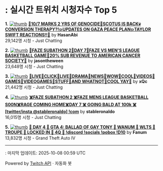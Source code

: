 # : 실시간 트위치 시청자수 Top 5

**1.** [![thumb](https://static-cdn.jtvnw.net/previews-ttv/live_user_hasanabi-320x180.jpg)](https://twitch.tv/HasanAbi)
**[🚨10/7 MARKS 2 YRS OF GENOCIDE🚨SCOTUS IS BACK💀CONVERSION THERAPY?!💥UPDATES ON GAZA PEACE PLAN💥TAYLOR SWIFT REACTIONS!!🗽](https://twitch.tv/HasanAbi)** by **HasanAbi**<br>29,142명 시청  - Just Chatting

**2.** [![thumb](https://static-cdn.jtvnw.net/previews-ttv/live_user_jasontheween-320x180.jpg)](https://twitch.tv/jasontheween)
**[🔴FAZE SUBATHON 2🔴DAY 7🔴FAZE VS MEN'S LEAGUE BASKETBALL GAME🔴20% SUB REVENUE TO AMERICAN CANCER SOCIETY🔴](https://twitch.tv/jasontheween)** by **jasontheween**<br>23,648명 시청  - Just Chatting

**3.** [![thumb](https://static-cdn.jtvnw.net/previews-ttv/live_user_xqc-320x180.jpg)](https://twitch.tv/xQc)
**[🐑LIVE🐑CLICK🐑LIVE🐑DRAMA🐑NEWS🐑WOW🐑COOL🐑VIDEOS🐑GAMES🐑VIDEOGAMES🐑STUFF🐑AND WHATNOT🐑COOL YAY🐑](https://twitch.tv/xQc)** by **xQc**<br>21,442명 시청  - Just Chatting

**4.** [![thumb](https://static-cdn.jtvnw.net/previews-ttv/live_user_stableronaldo-320x180.jpg)](https://twitch.tv/stableronaldo)
**[☠️FAZE SUBATHON 2 ☠️FAZE MENS LEAGUE BASKETBALL S00N☠️RAGE COMING HOME☠️DAY 7 ☠️ GOING BALD AT 100k ☠️ [twitter/insta @stableronaldo] !com](https://twitch.tv/stableronaldo)** by **stableronaldo**<br>16,015명 시청  - Just Chatting

**5.** [![thumb](https://static-cdn.jtvnw.net/previews-ttv/live_user_fanum-320x180.jpg)](https://twitch.tv/Fanum)
**[🧁 DAY 4 🧁 GTA 4: BALLAD OF GAY TONY 🧁 WANUM 🧁 WLTS 🧁 TROUPE 🧁 LOCKED IN 🧁 4Q 🧁  !discord !socials !pobox !D10](https://twitch.tv/Fanum)** by **Fanum**<br>13,832명 시청  - Grand Theft Auto IV


---
: 마지막 업데이트: 2025-10-08 00:59 UTC

Powered by [Twitch API](https://dev.twitch.tv/docs/api/reference) · 자동화 봇